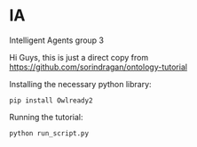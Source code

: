 # IA
Intelligent Agents group 3

Hi Guys, this is just a direct copy from https://github.com/sorindragan/ontology-tutorial

Installing the necessary python library:
```
pip install Owlready2
```

Running the tutorial:
```
python run_script.py
```
